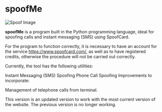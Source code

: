 # spoofMe

![Spoof Image](Images/spoof.jpg)

**spoofMe** is a program built in the Python programming language, ideal for spoofing calls and instant messaging (SMS) using SpoofCard.

For the program to function correctly, it is necessary to have an account for the service https://www.spoofcard.com/, as well as to have registered credits, otherwise the procedure will not be carried out correctly.

Currently, the tool has the following utilities:

Instant Messaging (SMS) Spoofing
Phone Call Spoofing
Improvements to incorporate:

Management of telephone calls from terminal.

This version is an updated version to work with the most current version of the website. The previous version is no longer working.
